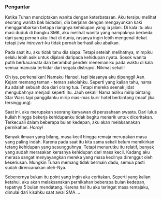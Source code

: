### Pengantar

Ketika Tuhan menciptakan wanita dengan keterbatasan. Aku tersipu melihat seorang wanita bak bidadari, dia berjalan
dengan mengayunkan kaki menggambarkan betapa riangnya kehidupan yang ia jalani. Di kala itu aku masi duduk di bangku
SMK, aku melihat wanita yang nampaknya berbeda dari yang pernah aku lihat di dunia, rasanya ingin lebih mengenal dekat
tetapi jiwa _introvert_-ku tidak pernah berhasil aku abaikan.

Pada saat itu, aku tidak tahu dia siapa. Tetapi setelah melihatnya, mimpiku selalu lebih asik untuk dijalani daripada
kehidupan nyata. Sosok wanita putih berkacamata dan berambut pendek menemaniku pada waktu di kala semua manusia terhidar
dari segala distrupsi. Nikmat sekali!

Oh iya, perkenalkan! Namaku Hansel, tapi biasanya aku dipanggil Aan. Kejam memang teman - teman sekolahku. Seperti yang
kalian tahu, nama itu adalah sebuah doa dari orang tua. Tetapi mereka seenak jidat mengubahnya menjadi seperti itu. Jauh
sekali! Nama asliku mirip bintang Star Wars tapi panggilanku mirip mas-mas kurir hotel berbintang (maaf jika
tersinggung).

Saat ini, aku merupakan seorang karyawan di perusahaan swasta. Dari lulus kuliah hingga bekerja kehidupanku tidak begitu
menarik untuk diceritakan. Terkecuali dalam beberapa bulan kedepan, aku akan melaksanakan pernikahan. _Horay!_

Banyak ilmuan yang bilang, masa kecil hingga remaja merupakan masa yang paling indah. Karena pada saat itu kita sama
sekali belum memikirkan tetang kehidupan yang sesungguhnya. Tetapi menurutku itu relatif, banyak yang sudah merasakan
kerasnya kehidupan dari masa kecil. Kadang aku merasa sangat menyayangkan mereka yang masa kecilnya direnggut oleh
keseriusan. Mungkin Tuhan memang tidak bermain dadu, semua pasti sudah direncanakan oleh-Nya.

Sebenernya bukan itu point yang ingin aku ceritakan. Seperti yang kalian ketahui, aku akan melaksanakan pernikahan
beberapa bulan kedepan, tepatnya 5 bulan mendatang. Karena hal itu aku teringat masa remajaku, dimulai dari kisahku saat
awal SMA ...
